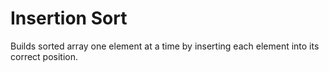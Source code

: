 # Insertion Sort

Builds sorted array one element at a time by inserting each element into its correct position.